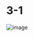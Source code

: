 
# 3-1
![image](https://github.com/kong68/Comento_Back-end/assets/74444856/8cd95473-f224-4bce-ae21-0bdb433f9a0e)
